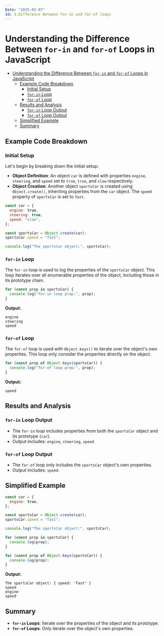 ```yaml
---
Date: "2025-03-07"
Id: 3.Difference Between for-in and for-of loops
---
```


# Understanding the Difference Between `for-in` and `for-of` Loops in JavaScript

<!--toc:start-->

- [Understanding the Difference Between `for-in` and `for-of` Loops in JavaScript](#understanding-the-difference-between-for-in-and-for-of-loops-in-javascript)
  - [Example Code Breakdown](#example-code-breakdown)
    - [Initial Setup](#initial-setup)
    - [`for-in` Loop](#for-in-loop)
    - [`for-of` Loop](#for-of-loop)
  - [Results and Analysis](#results-and-analysis)
    - [`for-in` Loop Output](#for-in-loop-output)
    - [`for-of` Loop Output](#for-of-loop-output)
  - [Simplified Example](#simplified-example)
  - [Summary](#summary)
  <!--toc:end-->

## Example Code Breakdown

### Initial Setup

Let's begin by breaking down the initial setup:

- **Object Definition**: An object `car` is defined with properties `engine`, `steering`, and `speed` set to `true`, `true`, and `slow` respectively.
- **Object Creation**: Another object `sportsCar` is created using `Object.create()`, inheriting properties from the `car` object. The `speed` property of `sportsCar` is set to `fast`.

```js
const car = {
  engine: true,
  steering: true,
  speed: "slow",
};

const sportsCar = Object.create(car);
sportsCar.speed = "fast";

console.log("The sportsCar object:", sportsCar);
```

### `for-in` Loop

The `for-in` loop is used to log the properties of the `sportsCar` object. This loop iterates over all enumerable properties of the object, including those in its prototype chain.

```js
for (const prop in sportsCar) {
  console.log("for-in loop prop:", prop);
}
```

**Output:**

```
engine
steering
speed
```

### `for-of` Loop

The `for-of` loop is used with `Object.keys()` to iterate over the object's own properties. This loop only consider the properties directly on the object.

```js
for (const prop of Object.keys(sportsCar)) {
  console.log("for-of loop prop:", prop);
}
```

**Output:**

```
speed
```

## Results and Analysis

### `for-in` Loop Output

- The `for-in` loop includes properties from both the `sportsCar` object and its prototype (`car`).
- Output includes: `engine`, `steering`, `speed`.

### `for-of` Loop Output

- The `for-of` loop only includes the `sportsCar` object's own properties.
- Output includes: `speed`.

## Simplified Example

```js
const car = {
  engine: true,
};

const sportsCar = Object.create(car);
sportsCar.speed = "fast";

console.log("The sportsCar object:", sportsCar);

for (const prop in sportsCar) {
  console.log(prop);
}

for (const prop of Object.keys(sportsCar)) {
  console.log(prop);
}
```

**Output:**

```
The sportsCar object: { speed: 'fast' }
speed
engine
speed
```

## Summary

- **`for-in` Loops**: Iterate over the properties of the object and its prototype.
- **`for-of` Loops**: Only iterate over the object's own properties.
